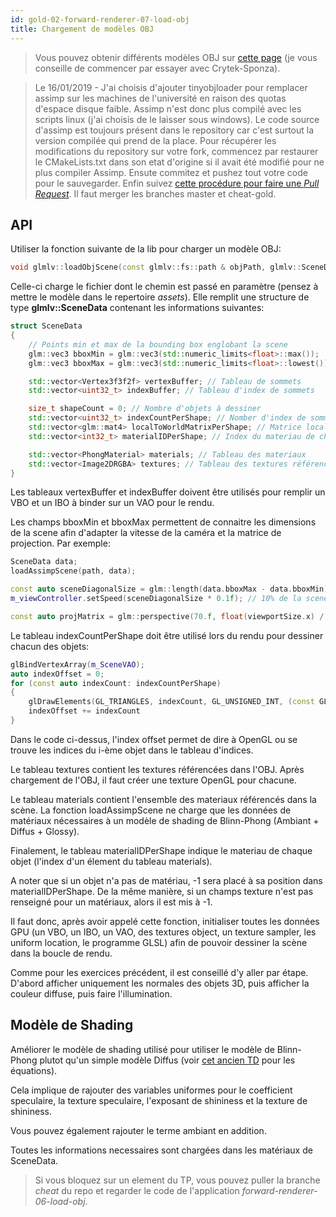 ```yaml
---
id: gold-02-forward-renderer-07-load-obj
title: Chargement de modèles OBJ
---
```


> Vous pouvez obtenir différents modèles OBJ sur [cette page](https://casual-effects.com/data/) (je vous conseille de commencer par essayer avec Crytek-Sponza).

> <span class="badge warning"></span> Le 16/01/2019 - J'ai choisis d'ajouter tinyobjloader pour remplacer assimp sur les machines de l'université en raison des quotas d'espace disque faible. Assimp n'est donc plus compilé avec les scripts linux (j'ai choisis de le laisser sous windows). Le code source d'assimp est toujours présent dans le repository car c'est surtout la version compilée qui prend de la place. Pour récupérer les modifications du repository sur votre fork, commencez par restaurer le CMakeLists.txt dans son etat d'origine si il avait été modifié pour ne plus compiler Assimp. Ensute commitez et pushez tout votre code pour le sauvegarder. Enfin suivez [cette procédure pour faire une *Pull Request*](/openglnoel/docs/intro-sdk-02-SDK-01-repository#recuperer-des-modification-sur-votre-fork-depuis-le-repo-original). Il faut merger les branches master et cheat-gold.

## API

Utiliser la fonction suivante de la lib pour charger un modèle OBJ:

```cpp
void glmlv::loadObjScene(const glmlv::fs::path & objPath, glmlv::SceneData & data);
```

Celle-ci charge le fichier dont le chemin est passé en paramètre (pensez à mettre le modèle dans le repertoire *assets*).
Elle remplit une structure de type **glmlv::SceneData** contenant les informations suivantes:

```cpp
struct SceneData
{
    // Points min et max de la bounding box englobant la scene
    glm::vec3 bboxMin = glm::vec3(std::numeric_limits<float>::max());
    glm::vec3 bboxMax = glm::vec3(std::numeric_limits<float>::lowest());

    std::vector<Vertex3f3f2f> vertexBuffer; // Tableau de sommets
    std::vector<uint32_t> indexBuffer; // Tableau d'index de sommets

    size_t shapeCount = 0; // Nombre d'objets à dessiner
    std::vector<uint32_t> indexCountPerShape; // Nomber d'index de sommets pour chaque objet
    std::vector<glm::mat4> localToWorldMatrixPerShape; // Matrice localToWorld de chaque objet
    std::vector<int32_t> materialIDPerShape; // Index du materiau de chaque objet (-1 si pas de materiaux)

    std::vector<PhongMaterial> materials; // Tableau des materiaux
    std::vector<Image2DRGBA> textures; // Tableau des textures référencés par les materiaux
}
```

Les tableaux vertexBuffer et indexBuffer doivent être utilisés pour remplir un VBO et un IBO à binder sur un VAO pour le rendu.

Les champs bboxMin et bboxMax permettent de connaitre les dimensions de la scene afin d'adapter la vitesse de la caméra et la matrice de projection. Par exemple:

```cpp
SceneData data;
loadAssimpScene(path, data);

const auto sceneDiagonalSize = glm::length(data.bboxMax - data.bboxMin);
m_viewController.setSpeed(sceneDiagonalSize * 0.1f); // 10% de la scene parcouru par seconde

const auto projMatrix = glm::perspective(70.f, float(viewportSize.x) / viewportSize.y, 0.01f * m_SceneSize, m_SceneSize); // near = 1% de la taille de la scene, far = 100%
```

Le tableau indexCountPerShape doit être utilisé lors du rendu pour dessiner chacun des objets:

```cpp
glBindVertexArray(m_SceneVAO);
auto indexOffset = 0;
for (const auto indexCount: indexCountPerShape)
{
    glDrawElements(GL_TRIANGLES, indexCount, GL_UNSIGNED_INT, (const GLvoid*) (indexOffset * sizeof(GLuint)));
    indexOffset += indexCount
}
```

Dans le code ci-dessus, l'index offset permet de dire à OpenGL ou se trouve les indices du i-ème objet dans le tableau d'indices.

Le tableau textures contient les textures référencées dans l'OBJ. Après chargement de l'OBJ, il faut créer une texture OpenGL pour chacune.

Le tableau materials contient l'ensemble des materiaux référencés dans la scène. La fonction loadAssimpScene ne charge que les données de matériaux nécessaires à un modèle de shading de Blinn-Phong (Ambiant + Diffus + Glossy).

Finalement, le tableau materialIDPerShape indique le materiau de chaque objet (l'index d'un élement du tableau materials).

A noter que si un objet n'a pas de matériau, -1 sera placé à sa position dans materialIDPerShape.
De la même manière, si un champs texture n'est pas renseigné pour un matériaux, alors il est mis à -1.

Il faut donc, après avoir appelé cette fonction, initialiser toutes les données GPU (un VBO, un IBO, un VAO, des textures object, un texture sampler, les uniform location, le programme GLSL) afin de pouvoir dessiner la scène dans la boucle de rendu.

Comme pour les exercices précédent, il est conseillé d'y aller par étape. D'abord afficher uniquement les normales des objets 3D, puis afficher la couleur diffuse, puis faire l'illumination.

## Modèle de Shading

Améliorer le modèle de shading utilisé pour utiliser le modèle de Blinn-Phong plutot qu'un simple modèle Diffus (voir [cet ancien TD](silver-04-lighting-01-introduction) pour les équations).

Cela implique de rajouter des variables uniformes pour le coefficient speculaire, la texture speculaire, l'exposant de shininess et la texture de shininess.

Vous pouvez également rajouter le terme ambiant en addition.

Toutes les informations necessaires sont chargées dans les matériaux de SceneData.

> Si vous bloquez sur un element du TP, vous pouvez puller la branche *cheat* du repo et regarder le code de l'application *forward-renderer-06-load-obj*.
